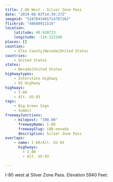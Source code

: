 ```yaml
---
title: I-80 West - Silver Zone Pass
date: "2019-08-03T14:39:37Z"
imageid: "5187843401714707262"
flickrid: "48608911516"
location:
    latitude: 40.920723
    longitude: -114.322246
places: []
counties:
    - Elko County|Nevada|United States
countries:
    - United States
states:
    - Nevada|United States
highwaytypes:
    - Interstate Highway
    - US Highway
highways:
    - I-80
    - Alt. US-93
tags:
    - Big Green Sign
    - Summit
freewayJunctions:
    - milepost: "390.00"
      freewayName: I-80
      freewaySlug: i80-nevada
      description: Silver Zone Pass
overlaps:
    - name: I-80/Alt. US-93
      highways:
        - I-80
        - Alt. US-93

---
```

I-80 west at Silver Zone Pass.  Elevation 5940 Feet.